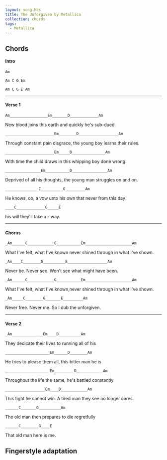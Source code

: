 ```yaml
---
layout: song.hbs
title: The Unforgiven by Metallica
collection: chords
tags:
  - Metallica
---
```


<youtube-renderer data-youtubeid="Ckom3gf57Yw"></youtube-renderer>


## Chords

#### Intro
`Am`

`Am C G Em`

`Am C G E Am`
 
---
#### Verse 1
 
`Am_________________Em_______D_____________Am`

New blood joins this earth  and quickly he's sub-dued.

`______________________Em________D__________________Am`

Through constant pain disgrace, the young boy learns their rules.

`______________________Em_____D_______________Am`

With time the child draws in this whipping boy done wrong.

`________________Em___________D________________Am`

Deprived of all his thoughts, the young man struggles on and  on.

`_______________C__________G_________Am`

He knows,  oo, a  vow unto  his own that never from this day

`____C_____________G_____E`

his will they'll take a - way.
 
 ---
#### Chorus

`_Am______C____________G___________Em_____________________Am`

What I've felt, what I've known never shined through in what I've shown.

`_Am____C________G__________E__________________Am`

Never be. Never see. Won't see what might have been.

`_Am______C____________G___________Em_____________________Am`

What I've felt, what I've known,never shined through in what I've shown.

`_Am_____C________G_______E_________Am`

Never free. Never me. So I dub the unforgiven.
 
 ---
#### Verse 2

`_Am______________Em____D__________Am`

They dedicate their lives to running all of his

`____________________Em______D________Am`

He tries to please them all, this bitter man he is

`____________________Em_________D____________Am`

Throughout the life the same, he's battled constantly

`__________________Em____D____________Am`

This fight he cannot win. A tired man they see no longer cares.

`______C_______G__________Am`

The old man then prepares to die regretfully

`______C________G____E`

That old man here is me.
 
## Fingerstyle adaptation

<youtube-renderer data-youtubeid="&UnderBar;yp1ShKr80g"></youtube-renderer>

<alphatab-renderer data-src="./the-unforgiven-metallica.gp4"></alphatab-renderer>

